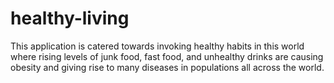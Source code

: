 # healthy-living
This application is catered towards invoking healthy habits in this world where rising levels of junk food, fast food, and unhealthy drinks are causing obesity and giving rise to many diseases in populations all across the world. 
